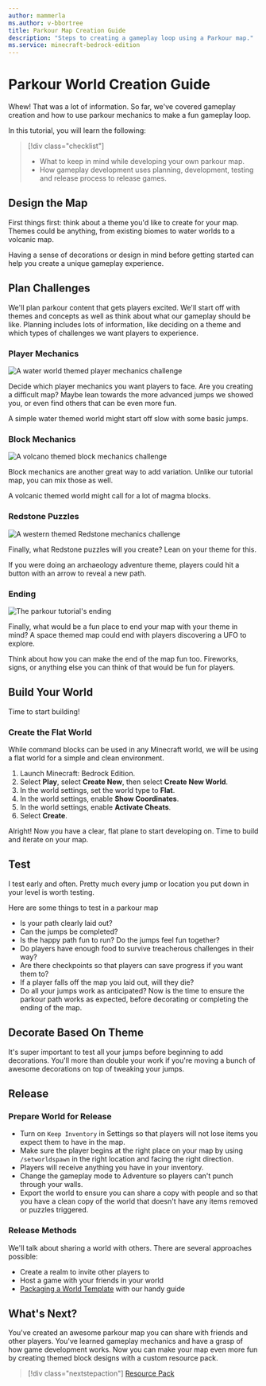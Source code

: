 ```yaml
---
author: mammerla
ms.author: v-bbortree
title: Parkour Map Creation Guide
description: "Steps to creating a gameplay loop using a Parkour map."
ms.service: minecraft-bedrock-edition
---
```


# Parkour World Creation Guide

Whew! That was a lot of information. So far, we've covered gameplay creation and how to use parkour mechanics to make a fun gameplay loop.

In this tutorial, you will learn the following:

> [!div class="checklist"]
>
> - What to keep in mind while developing your own parkour map.
> - How gameplay development uses planning, development, testing and release process to release games.


## Design the Map

First things first: think about a theme you'd like to create for your map. Themes could be anything, from existing biomes to water worlds to a volcanic map.

Having a sense of decorations or design in mind before getting started can help you create a unique gameplay experience.

## Plan Challenges

We'll plan parkour content that gets players excited. We'll start off with themes and concepts as well as think about what our gameplay should be like.  Planning includes lots of information, like deciding on a theme and which types of challenges we want players to experience.

### Player Mechanics

![A water world themed player mechanics challenge](Media/Parkour/24ParkourPlayer.png)

Decide which player mechanics you want players to face. Are you creating a difficult map? Maybe lean towards the more advanced jumps we showed you, or even find others that can be even more fun.

A simple water themed world might start off slow with some basic jumps.

### Block Mechanics

![A volcano themed block mechanics challenge](Media/Parkour/25ParkourBlocks.png)

Block mechanics are another great way to add variation. Unlike our tutorial map, you can mix those as well.

A volcanic themed world might call for a lot of magma blocks.

### Redstone Puzzles

![A western themed Redstone mechanics challenge](Media/Parkour/26ParkourRedstone.png)

Finally, what Redstone puzzles will you create? Lean on your theme for this.

If you were doing an archaeology adventure theme, players could hit a button with an arrow to reveal a new path.

### Ending

![The parkour tutorial's ending](Media/Parkour/27ParkourEnd.png)

Finally, what would be a fun place to end your map with your theme in mind? A space themed map could end with players discovering a UFO to explore.

Think about how you can make the end of the map fun too. Fireworks, signs, or anything else you can think of that would be fun for players.

## Build Your World

Time to start building!

### Create the Flat World

While command blocks can be used in any Minecraft world, we will be
using a flat world for a simple and clean environment.

1. Launch Minecraft: Bedrock Edition.
1. Select **Play**, select **Create New**, then select **Create New
    World**.
1. In the world settings, set the world type to **Flat**.
1. In the world settings, enable **Show Coordinates**.
1. In the world settings, enable **Activate Cheats**.
1. Select **Create**.

Alright! Now you have a clear, flat plane to start developing on. Time to build and iterate on your map.

## Test

I test early and often. Pretty much every jump or location you put down in your level is worth testing.

Here are some things to test in a parkour map

- Is your path clearly laid out?
- Can the jumps be completed?
- Is the happy path fun to run? Do the jumps feel fun together?
- Do players have enough food to survive treacherous challenges in their way?
- Are there checkpoints so that players can save progress if you want them to?
- If a player falls off the map you laid out, will they die?
- Do all your jumps work as anticipated? Now is the time to ensure the parkour path works as expected, before decorating or completing the ending of the map.

## Decorate Based On Theme

It's super important to test all your jumps before beginning to add decorations. You'll more than double your work if you're moving a bunch of awesome decorations on top of tweaking your jumps.

## Release

### Prepare World for Release

- Turn on `Keep Inventory` in Settings so that players will not lose items you expect them to have in the map.
- Make sure the player begins at the right place on your map by using `/setworldspawn` in the right location and facing the right direction.
- Players will receive anything you have in your inventory.
- Change the gameplay mode to Adventure so players can't punch through your walls.
- Export the world to ensure you can share a copy with people and so that you have a clean copy of the world that doesn't have any items removed or puzzles triggered.

### Release Methods

We'll talk about sharing a world with others. There are several approaches possible:

- Create a realm to invite other players to
- Host a game with your friends in your world
- [Packaging a World Template](PackagingAWorldTemplate.md) with our handy guide

## What's Next?

You've created an awesome parkour map you can share with friends and other players. You've learned gameplay mechanics and have a grasp of how game development works. Now you can make your map even more fun by creating themed block designs with a custom resource pack.

> [!div class="nextstepaction"]
> [Resource Pack](ResourcePack.md)
